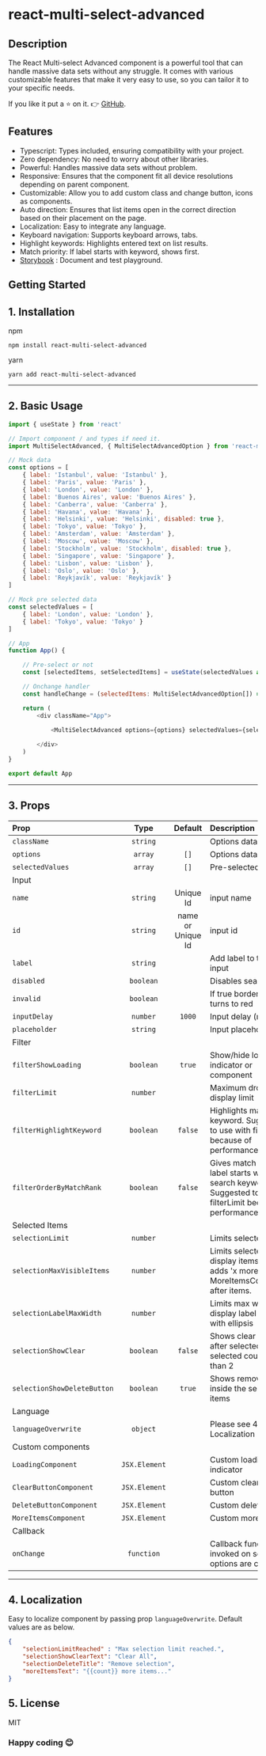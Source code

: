 # react-multi-select-advanced

## Description   

The React Multi-select Advanced component is a powerful tool that can handle massive data sets without any struggle.
It comes with various customizable features that make it very easy to use, so you can tailor it to your specific needs.

If you like it put a ⭐ on it. 👉 [GitHub](https://github.com/senerdude/react-multi-select-advanced).

## Features

- Typescript: Types included, ensuring compatibility with your project.
- Zero dependency: No need to worry about other libraries.
- Powerful: Handles massive data sets without problem.
- Responsive: Ensures that the component fit all device resolutions depending on parent component.
- Customizable: Allow you to add custom class and change button, icons as components.
- Auto direction: Ensures that list items open in the correct direction based on their placement on the page.
- Localization: Easy to integrate any language.
- Keyboard navigation: Supports keyboard arrows, tabs.
- Highlight keywords: Highlights entered text on list results.
- Match priority: If label starts with keyword, shows first.
- [Storybook](https://lifetoweb.com/react-multi-select-advanced/) : Document and test playground.

## Getting Started 

## 1. Installation

npm
```
npm install react-multi-select-advanced
```

yarn
```
yarn add react-multi-select-advanced
```

----

## 2. Basic Usage

```js
import { useState } from 'react'

// Import component / and types if need it.
import MultiSelectAdvanced, { MultiSelectAdvancedOption } from 'react-multi-select-advanced'

// Mock data
const options = [
	{ label: 'Istanbul', value: 'Istanbul' },
	{ label: 'Paris', value: 'Paris' },
	{ label: 'London', value: 'London' },
	{ label: 'Buenos Aires', value: 'Buenos Aires' },
	{ label: 'Canberra', value: 'Canberra' },
	{ label: 'Havana', value: 'Havana' },
	{ label: 'Helsinki', value: 'Helsinki', disabled: true },
	{ label: 'Tokyo', value: 'Tokyo' },
	{ label: 'Amsterdam', value: 'Amsterdam' },
	{ label: 'Moscow', value: 'Moscow' },
	{ label: 'Stockholm', value: 'Stockholm', disabled: true },
	{ label: 'Singapore', value: 'Singapore' },
	{ label: 'Lisbon', value: 'Lisbon' },
	{ label: 'Oslo', value: 'Oslo' },
	{ label: 'Reykjavík', value: 'Reykjavík' }
]

// Mock pre selected data
const selectedValues = [
	{ label: 'London', value: 'London' },
	{ label: 'Tokyo', value: 'Tokyo' }
]

// App
function App() {

	// Pre-select or not
	const [selectedItems, setSelectedItems] = useState(selectedValues as MultiSelectAdvancedOption[])

	// Onchange handler
	const handleChange = (selectedItems: MultiSelectAdvancedOption[]) => setSelectedItems(selectedItems)

	return (
		<div className="App">

			<MultiSelectAdvanced options={options} selectedValues={selectedItems} onChange={handleChange} />
		
		</div>
  	)
}

export default App
```

----

## 3. Props

| Prop  | Type  | Default | Description |
|:--------- | :---: | :---:   |:----  |
| `className` | `string` |  | Options data
| `options` | `array` | `[]` | Options data
| `selectedValues` | `array` | `[]` | Pre-selected options
| Input
| `name` | `string` | Unique Id | input name
| `id` | `string` | name or Unique Id | input id
| `label` | `string` |  | Add label to top of input
| `disabled` | `boolean` |  | Disables search input
| `invalid` | `boolean` |  | If true border color turns to red
| `inputDelay` | `number` | `1000` | Input delay (ms)
| `placeholder` | `string` |  | Input placeholder
| Filter
| `filterShowLoading` | `boolean` | `true` | Show/hide loading indicator or component
| `filterLimit` | `number` | | Maximum dropdown display limit
| `filterHighlightKeyword` | `boolean` | `false` | Highlights matching keyword. Suggested to use with filterLimit because of performance.
| `filterOrderByMatchRank` | `boolean` | `false` | Gives match score if label starts with search keyword. Suggested to use with filterLimit because of performance.
| Selected Items
| `selectionLimit` | `number` |  | Limits selected items
| `selectionMaxVisibleItems` | `number` |  | Limits selected display items and adds 'x more..' or MoreItemsComponent after items.
| `selectionLabelMaxWidth` | `number` | | Limits max width of display label and wrap with ellipsis
| `selectionShowClear` | `boolean` | `false` | Shows clear all button after selected items if selected count more than 2
| `selectionShowDeleteButton` | `boolean` | `true` | Shows remove button inside the selected items
| Language
| `languageOverwrite` | `object` | | Please see 4. Localization
| Custom components 
| `LoadingComponent` | `JSX.Element` | | Custom loading indicator
| `ClearButtonComponent` | `JSX.Element` | | Custom clear all button
| `DeleteButtonComponent` | `JSX.Element` | | Custom delete button
| `MoreItemsComponent` | `JSX.Element` | | Custom more items
| Callback
| `onChange` | `function` |  | Callback function will invoked on selected options are changed.
----

## 4. Localization

Easy to localize component by passing prop `languageOverwrite`. Default values are as below.

```json
{
	"selectionLimitReached" : "Max selection limit reached.", 
	"selectionShowClearText": "Clear All", 
	"selectionDeleteTitle": "Remove selection", 
	"moreItemsText": "{{count}} more items..." 
}
```

## 5. License

MIT

### Happy coding 😊
